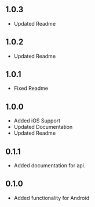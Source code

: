 ## 1.0.3
- Updated Readme
## 1.0.2
- Updated Readme
## 1.0.1
- Fixed Readme
## 1.0.0
- Added iOS Support
- Updated Documentation
- Updated Readme

## 0.1.1
- Added documentation for api.

## 0.1.0
- Added functionality for Android